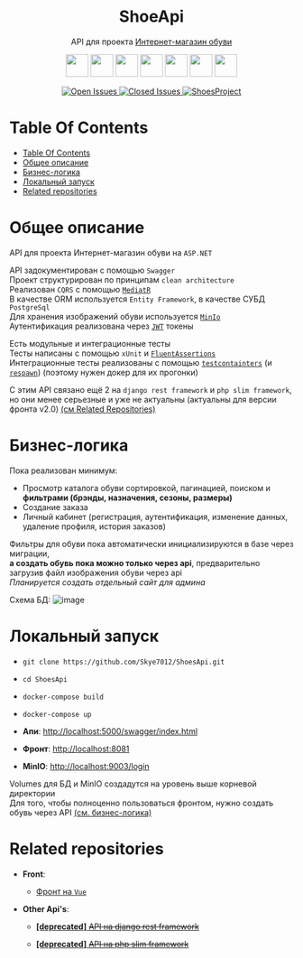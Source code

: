 <p>
    <h1 align="center">ShoeApi</h1>
</p>

<p align="center">
    API для проекта <a href="https://github.com/users/Skye7012/projects/3">Интернет-магазин обуви</a>
</p>

<p align="center">
  <img src="https://img.shields.io/static/v1?label=&message=c%23&style=flat-square&color=0000ff"
      height="40">
  <img src="https://img.shields.io/badge/ASP.NET-purple?style=flat-square"
      height="40">
  <img src="https://img.shields.io/static/v1?label=&message=Entity-Framework&style=flat-square&color=blueviolet"
      height="40">
  <img src="https://img.shields.io/static/v1?label=&message=Swagger&style=flat-square&color=green&logo=swagger&logoColor=white"
      height="40">
  <img src="https://img.shields.io/static/v1?label=&message=PostgreSql&style=flat-square&color=1A5276&logo=postgresql&logoColor=white"
      height="40">
  <img src="https://img.shields.io/static/v1?label=&message=MediatR&style=flat-square&color=blue"
      height="40">
  <img src="https://img.shields.io/static/v1?label=&message=JWT&style=flat-square&color=BDB76B"
      height="40">
</p>

<div align="center">
    <a href="https://github.com/Skye7012/ShoesApi/issues">
        <img src="https://img.shields.io/github/issues-raw/Skye7012/ShoesApi" alt="Open Issues"/>
    </a>
    <a href="https://github.com/Skye7012/ShoesApi/issues?q=is%3Aissue+is%3Aclosed">
        <img src="https://img.shields.io/github/issues-closed-raw/Skye7012/ShoesApi" alt="Closed Issues"/>
    </a>
    <a href="https://github.com/users/Skye7012/projects/3">
        <img src="https://img.shields.io/badge/ShoesProject-gray?logo=github" alt="ShoesProject"/>
    </a>
</div>



# Table Of Contents

- [Table Of Contents](#table-of-contents)
- [Общее описание](#общее-описание)
- [Бизнес-логика](#бизнес-логика)
- [Локальный запуск](#локальный-запуск)
- [Related repositories](#related-repositories)



# Общее описание
API для проекта Интернет-магазин обуви на `ASP.NET`  
  
API задокументирован с помощью `Swagger`  
Проект структурирован по принципам `clean architecture`  
Реализован `CQRS` с помощью [`MediatR`](https://github.com/jbogard/MediatR)  
В качестве ORM используется `Entity Framework`, в качестве СУБД `PostgreSql`  
Для хранения изображений обуви используется [`MinIo`](https://min.io/)  
Аутентификация реализована через [`JWT`](https://jwt.io/) токены  
  
Есть модульные и интеграционные тесты  
Тесты написаны с помощью `xUnit` и [`FluentAssertions`](https://github.com/fluentassertions/fluentassertions)  
Интеграционные тесты реализованы с помощью [`testcontainters`](https://github.com/testcontainers/testcontainers-dotnet) (и [`respawn`](https://github.com/jbogard/Respawn)) (поэтому нужен докер для их прогонки)  
  
С этим API связано ещё 2 на `django rest framework` и `php slim framework`, но они менее серьезные и уже не актуальны (актуальны для версии фронта v2.0)
[(см Related Repositories)](#related-repositories)  



# Бизнес-логика
Пока реализован минимум:
- Просмотр каталога обуви сортировкой, пагинацией, поиском и **фильтрами (брэнды, назначения, сезоны, размеры)**
- Создание заказа
- Личный кабинет (регистрация, аутентификация, изменение данных, удаление профиля, история заказов)

Фильтры для обуви пока автоматически инициализируются в базе через миграции,  
**а создать обувь пока можно только через api**, предварительно загрузив файл изображения обуви через api  
*Планируется создать отдельный сайт для админа*

Схема БД:
![image](https://user-images.githubusercontent.com/86796337/233123377-350b4c6c-8d38-4c2f-99e0-bc1d7e6b0dcf.png)



# Локальный запуск
- `git clone https://github.com/Skye7012/ShoesApi.git`

- `cd ShoesApi`

- `docker-compose build`

- `docker-compose up`

- **Апи**: [http://localhost:5000/swagger/index.html](http://localhost:5000/swagger/index.html)

- **Фронт**: [http://localhost:8081](http://localhost:8081)

- **MinIO**: [http://localhost:9003/login](http://localhost:9003/login)

Volumes для БД и MinIO создадутся на уровень выше корневой директории  
Для того, чтобы полноценно пользоваться фронтом, нужно создать обувь через API [(см. бизнес-логика)](#бизнес-логика)



# Related repositories

- **Front**:
  
  - [Фронт на `Vue`](https://github.com/Skye7012/shoes-front)

- **Other Api's**:
  
  - [**[deprecated]** ~~API на django rest framework~~](https://github.com/Skye7012/shoes-django-api)
  
  - [**[deprecated]** ~~API на php slim framework~~](https://github.com/Skye7012/shoes-api-slim)
